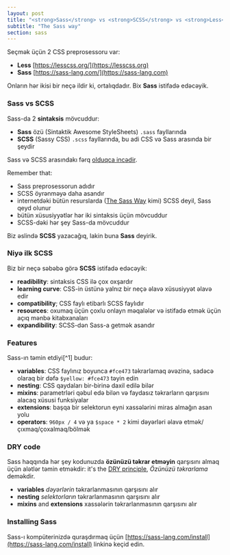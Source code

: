 ```yaml
---
layout: post
title: "<strong>Sass</strong> vs <strong>SCSS</strong> vs <strong>Less</strong>"
subtitle: "The Sass way"
section: sass
---
```


Seçmək üçün 2 CSS preprosessoru var:

* **Less** [https://lesscss.org/](https://lesscss.org)
* **Sass** [https://sass-lang.com/](https://sass-lang.com)

Onların hər ikisi bir neçə ildir ki, ortalıqdadır. Bix **Sass** istifadə edəcəyik.

### Sass vs SCSS

Sass-da 2 **sintaksis** mövcuddur:

* **Sass** özü (Sintaktik Awesome StyleSheets) `.sass` fayllarında
* **SCSS** (Sassy CSS) `.scss` fayllarında, bu adi CSS və Sass arasında bir şeydir

Sass və SCSS arasındakı fərq [olduqca incədir](https://sass-lang.com/documentation/file.SASS_REFERENCE.html#syntax).

Remember that:

* Sass preprosessorun adıdır
* SCSS öyrənməyə daha asandır
* internetdəki bütün resurslarda ([The Sass Way](https://github.com/thesassway/thesassway.com) kimi) SCSS deyil, Sass qeyd olunur
* bütün xüsusiyyətlər hər iki sintaksis üçün mövcuddur
* SCSS-dəki hər şey Sass-da mövcuddur

Biz əslində **SCSS** yazacağıq, lakin buna **Sass** deyirik.

### Niyə ilk SCSS

Biz bir neçə səbəbə görə **SCSS** istifadə edəcəyik:

* **readibility**: sintaksis CSS ilə çox oxşardır
* **learning curve**: CSS-in üstünə yalnız bir neçə əlavə xüsusiyyət əlavə edir
* **compatibility**; CSS faylı etibarlı SCSS faylıdır
* **resources**: oxumaq üçün çoxlu onlayn məqalələr və istifadə etmək üçün açıq mənbə kitabxanaları
* **expandibility**: SCSS-dən Sass-a getmək asandır

### Features

Sass-ın təmin etdiyi[^1] budur:

* **variables**: CSS faylınız boyunca `#fce473` təkrarlamaq əvəzinə, sadəcə olaraq bir dəfə `$yellow: #fce473` təyin edin
* **nesting**: CSS qaydaları bir-birinə daxil edilə bilər
* **mixins**: parametrləri qəbul edə bilən və faydasız təkrarların qarşısını alacaq xüsusi funksiyalar
* **extensions**: başqa bir selektorun eyni xassələrini miras almağın asan yolu
* **operators**: `960px / 4` və ya `$space * 2` kimi dəyərləri əlavə etmək/çıxmaq/çoxalmaq/bölmək

### DRY code

Sass haqqında hər şey kodunuzda **özünüzü təkrar etməyin** qarşısını almaq üçün alətlər təmin etməkdir: it's the [DRY principle](https://en.wikipedia.org/wiki/Don't_repeat_yourself), _Özünüzü təkrarlama_ deməkdir.

* **variables** _dəyərlərin_ təkrarlanmasının qarşısını alır
* **nesting** _selektorların_ təkrarlanmasının qarşısını alır
* **mixins** and **extensions** xassələrin təkrarlanmasının qarşısını alır

### Installing Sass

Sass-ı kompüterinizdə quraşdırmaq üçün [https://sass-lang.com/install](https://sass-lang.com/install) linkinə keçid edin.



